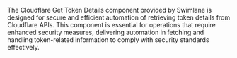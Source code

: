 The Cloudflare Get Token Details component provided by Swimlane is designed for secure and efficient automation of retrieving token details from Cloudflare APIs. This component is essential for operations that require enhanced security measures, delivering automation in fetching and handling token-related information to comply with security standards effectively.
